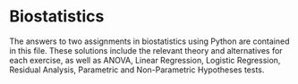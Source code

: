 # Biostatistics

The answers to two assignments in biostatistics using Python are contained in this file.
These solutions include the relevant theory and alternatives for each exercise, as well as ANOVA, Linear Regression, Logistic Regression, Residual Analysis, Parametric and Non-Parametric Hypotheses tests.

